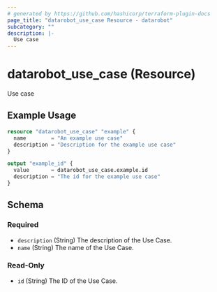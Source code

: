 ```yaml
---
# generated by https://github.com/hashicorp/terraform-plugin-docs
page_title: "datarobot_use_case Resource - datarobot"
subcategory: ""
description: |-
  Use case
---
```


# datarobot_use_case (Resource)

Use case

## Example Usage

```terraform
resource "datarobot_use_case" "example" {
  name        = "An example use case"
  description = "Description for the example use case"
}

output "example_id" {
  value       = datarobot_use_case.example.id
  description = "The id for the example use case"
}
```

<!-- schema generated by tfplugindocs -->
## Schema

### Required

- `description` (String) The description of the Use Case.
- `name` (String) The name of the Use Case.

### Read-Only

- `id` (String) The ID of the Use Case.
